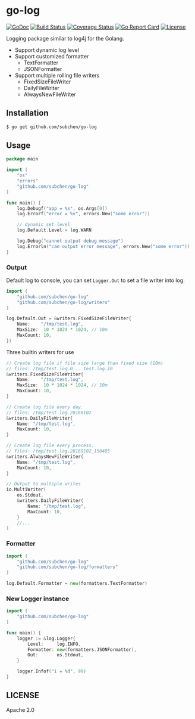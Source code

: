 go-log
================

[![GoDoc](https://godoc.org/github.com/subchen/go-log?status.svg)](https://godoc.org/github.com/subchen/go-log)
[![Build Status](https://travis-ci.org/subchen/go-log.svg?branch=master)](https://travis-ci.org/subchen/go-log)
[![Coverage Status](https://coveralls.io/repos/github/subchen/go-log/badge.svg?branch=master)](https://coveralls.io/github/subchen/go-log?branch=master)
[![Go Report Card](https://goreportcard.com/badge/github.com/subchen/go-log)](https://goreportcard.com/report/github.com/subchen/go-log)
[![License](http://img.shields.io/badge/License-Apache_2-red.svg?style=flat)](http://www.apache.org/licenses/LICENSE-2.0)

Logging package similar to log4j for the Golang.

- Support dynamic log level
- Support customized formatter
  - TextFormatter
  - JSONFormatter
- Support multiple rolling file writers
  - FixedSizeFileWriter
  - DailyFileWriter
  - AlwaysNewFileWriter

Installation
---------------

```bash
$ go get github.com/subchen/go-log
```

Usage
---------------

```go
package main

import (
	"os"
	"errors"
	"github.com/subchen/go-log"
)

func main() {
	log.Debugf("app = %s", os.Args[0])
	log.Errorf("error = %v", errors.New("some error"))

	// dynamic set level
	log.Default.Level = log.WARN

	log.Debug("cannot output debug message")
	log.Errorln("can output error message", errors.New("some error"))
}
```

### Output

Default log to console, you can set `Logger.Out` to set a file writer into log.

```go
import (
	"github.com/subchen/go-log"
	"github.com/subchen/go-log/writers"
)

log.Default.Out = &writers.FixedSizeFileWriter{
	Name:	 "/tmp/test.log",
	MaxSize:  10 * 1024 * 1024, // 10m
	MaxCount: 10,
})
```

Three builtin writers for use

```go
// Create log file if file size large than fixed size (10m)
// files: /tmp/test.log.0 .. test.log.10
&writers.FixedSizeFileWriter{
	Name:	 "/tmp/test.log",
	MaxSize:  10 * 1024 * 1024, // 10m
	MaxCount: 10,
}

// Create log file every day.
// files: /tmp/test.log.20160102
&writers.DailyFileWriter{
	Name: "/tmp/test.log",
	MaxCount: 10,
}

// Create log file every process.
// files: /tmp/test.log.20160102_150405
&writers.AlwaysNewFileWriter{
	Name: "/tmp/test.log",
	MaxCount: 10,
}

// Output to multiple writes
io.MultiWriter(
	os.Stdout,
	&writers.DailyFileWriter{
		Name: "/tmp/test.log",
		MaxCount: 10,
	}
	//...
)
```

### Formatter

```go
import (
	"github.com/subchen/go-log"
	"github.com/subchen/go-log/formatters"
)

log.Default.Formatter = new(formatters.TextFormatter)
```


### New Logger instance

```go
import (
	"github.com/subchen/go-log"
)

func main() {
	logger := &log.Logger{
		Level:     log.INFO,
		Formatter: new(formatters.JSONFormatter),
		Out:       os.Stdout,
	}

	logger.Infof("i = %d", 99)
}
```

## LICENSE

Apache 2.0
